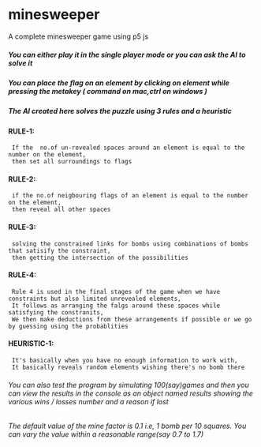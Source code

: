 # minesweeper
A complete minesweeper game using p5 js

##### You can either play it in the single player mode or you can ask the AI to solve it
##### You can place the flag on an element by clicking on element while pressing the metakey ( command on mac,ctrl on windows )
  
##### The AI created here solves the puzzle using 3 rules and a heuristic

#### RULE-1: 
     If the  no.of un-revealed spaces around an element is equal to the number on the element,
     then set all surroundings to flags 
#### RULE-2: 
     if the no.of neigbouring flags of an element is equal to the number on the element,
     then reveal all other spaces
#### RULE-3:
     solving the constrained links for bombs using combinations of bombs that satisify the constraint,
     then getting the intersection of the possibilities
#### RULE-4:     
     Rule 4 is used in the final stages of the game when we have constraints but also limited unrevealed elements,
     It follows as arranging the falgs around these spaces while satisfying the constranits,
     We then make deductions from these arrangements if possible or we go by guessing using the probablities
#### HEURISTIC-1:          
     It's basically when you have no enough information to work with,
     It basically reveals random elements wishing there's no bomb there
     
###### You can also test the program by simulating 100(say)games and then you can view the results in the console as an object named results showing the various wins / losses number and a reason if lost

###### The default value of the mine factor is 0.1 i.e, 1 bomb per 10 squares. You can vary the value within a reasonable range(say 0.7 to 1.7)
